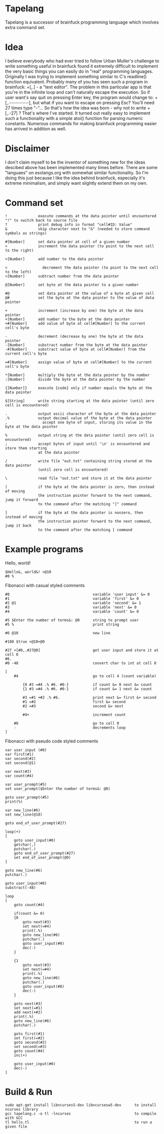 # Tapelang
Tapelang is a successor of brainfuck programming language which involves extra command set.

# Idea
I believe everybody who had ever tried to follow Urban Muller's challenge to write something useful in brainfuck
found it extremely difficult to implement the very basic things you can easily do in "real" programming languages.
Originally I was trying to implement something similar to C's readline() function equivalent. Probably many of you
has seen such a program in brainfuck: +[,.] - a "text editor". The problem in this particular app is that you're in
the infinite loop and can't naturally escape the execution. So if user want's say quit on pressing Enter key, the
program would change to: +[,.----------], but what if you want to escape on pressing Esc? You'll need 27 times type
"-"... So that's how the idea was born - why not to write +[,.-27] ? That's where I've started. It turned out really
easy to implement such a functionality with a simple atoi() function for parsing numeric constants. Numerous commands
for making brainfuck programming easier has arrived in addition as well.

# Disclaimer
I don't claim myself to be the inventor of something new for the ideas descibed above has been implemented many times
before. There are some "languaes" on esolangs.org with somewhat similar functionality. So I'm doing this just because
I like the idea behind brainfuck, especially it's extreme minimalism, and simply want slightly extend them on my own.

# Command set

    !              execute commands at the data pointer until encountered "!" to switch back to source file
    ?              print debug info in format "cell#ID: Value"
    &              skip character next to "&" (needed to store command symbols as strings)
    
    #[Number]      set data pointer at cell of a given number
    >              increment the data pointer (to point to the next cell to the right)
    
    >[Number]      add number to the data pointer

    <	             decrement the data pointer (to point to the next cell to the left)
    <[Number]      subtract number from the data pointer
    
    @[Number]      set byte at the data pointer to a given number
    
    #@             set data pointer at the value of a byte at given cell
    @#             set the byte at the data pointer to the value of data pointer
    
    +              increment (increase by one) the byte at the data pointer
    +[Number]      add number to the byte at the data pointer
    +#[Number]     add value of byte at cell#[Number] to the current cell's byte
    
    -	           decrement (decrease by one) the byte at the data pointer
    -[Number]      substract number from the byte at the data pointer
    -#[Number]     substract value of byte at cell#[Number] from the current cell's byte

    =#[Number]     assign value of byte at cell#[Number] to the current cell's byte
    
    *[Number]      multiply the byte at the data pointer by the number
    :[Number]      divide the byte at the data pointer by the number

    {[Number]}     execute {code} only if number equals the byte at the data pointer
    
    $[String]      write string starting at the data pointer (until zero cell is encountered)
    
    .              output ascii character of the byte at the data pointer
    .%             output decimal value of the byte at the data pointer
    ,	             accept one byte of input, storing its value in the byte at the data pointer
    
    %              output string at the data pointer (until zero cell is encountered)
    ;              accept bytes of input until '\n' is encountered and store them starting
                   at the data pointer
    
    /              write file "out.txt" containing string stored at the data pointer
                   (until zero cell is encountered)
                   
    \              read file "out.txt" and store it at the data pointer
    
    [	           if the byte at the data pointer is zero, then instead of moving
                   the instruction pointer forward to the next command, jump it forward
                   to the command after the matching "]" command
                   
    ]	           if the byte at the data pointer is nonzero, then instead of moving
                   the instruction pointer forward to the next command, jump it back
                   to the command after the matching [ command

# Example programs

  Hello, world!

    $Hello&, world&! >@10
    #0 %

  Fibonacci with casual styled comments

    #0                                      variable 'user input' &= 0
    #1                                      variable 'first' &= 0
    #2 @1                                   variable 'second' &= 1
    #3                                      variable 'next' &= 0
    #4                                      variable 'count' &= 0
    
    #5 $Enter the number of terms&: @0      string to prompt user
    #5 %                                    print string
    
    #6 @10                                  new line
    
    #100 $true >@10>@0
    
    #27 +[#0,.#27@0]                        get user input and store it at cell 0
    #6.
    #0 -48                                  convert char to int at cell 0
    
    [
        #4                                  go to cell 4 (count variable)
            
            {0 #3 =#4 .% #6. #0-}           if count &= 0 next &= count
            {1 #3 =#4 .% #6. #0-}           if count &= 1 next &= count
                                            
            #3 =#1 +#2 .% #6.               print next &= first &+ second
            #1 =#2                          first &= second
            #2 =#3                          second &= next
            
            #4+                             increment count
    
        #0                                  go to cell 0
        -                                   decrements loop
    ]

  Fibonacci with pseudo code styled comments

    var user_input (#0)
    var first(#1)
    var second(#2)
    set second(@1)
    
    var next(#3)
    var count(#4)
    
    var user_prompt(#5)
    set user_prompt($Enter the number of terms&: @0)
    
    goto user_prompt(#5)
    print(%)
    
    var new_line(#6)
    set new_line(@10)
    
    goto end_of_user_prompt(#27)
    
    loop(+)
    [
        goto user_input(#0)
        getchar(,)
        putchar(.)
        goto end_of_user_prompt(#27)
        set end_of_user_prompt(@0)
    ]
    
    goto new_line(#6)
    putchar(.)
    
    goto user_input(#0)
    substract(-48)
    
    loop
    [
        goto count(#4)
        
        if(count &= 0)
        {0
            goto next(#3)
            set next(=#4)
            print(.%)
            goto new_line(#6)
            putchar(.)
            goto user_input(#0)
            dec(-)
        }
    
        {1
            goto next(#3)
            set next(=#4)
            print(.%)
            goto new_line(#6)
            putchar(.)
            goto user_input(#0)
            dec(-)
        }
                                          
        goto next(#3)
        set next(=#1)
        add next(+#2)
        print(.%)
        goto new_line(#6)
        putchar(.)
    
        goto first(#1)
        set first(=#2)
        goto second(#2)
        set second(=#3)
        goto count(#4)
        inc(+)
    
        goto user_input(#0)
        dec(-)
    ]

# Build & Run

    sudo apt-get install libncurses5-dev libncursesw5-dev      to install ncurses library
    gcc tapelang.c -o tl -lncurses                             to compile with GCC
    tl hello.tl                                                to run a given file
